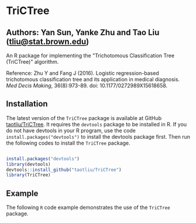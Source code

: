 # TriCTree

## Authors: Yan Sun, Yanke Zhu and Tao Liu (tliu@stat.brown.edu)

An R package for implementing the "Trichotomous Classification Tree (TriCTree)" algorithm. 

Reference: Zhu Y and Fang J (2016). Logistic regression-based trichotomous classification tree and its application in medical diagnosis. *Med Decis Making*, 36(8):973-89. doi: 10.1177/0272989X15618658. 

## Installation

The latest version of the `TriCTree` package is available at GitHub [taotliu/TriCTree](https://github.com/taotliu/TriCTree). It requires the `devtools` package to be installed in R. If you do not have devtools in your R program, use the code `install.packages("devtools")` to install the devtools package first. Then run the following codes to install the `TriCTree` package.

```R

install.packages("devtools")
library(devtools)
devtools::install_github("taotliu/TriCTree")
library(TriCTree)
```

## Example

The following `R` code example demonstrates the use of the `TriCTree` package.

